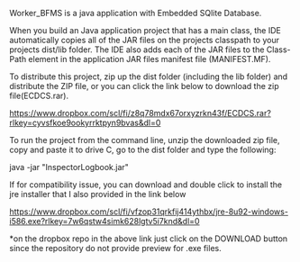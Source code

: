 Worker_BFMS is a java application with Embedded SQlite Database.

When you build an Java application project that has a main class, the IDE
automatically copies all of the JAR
files on the projects classpath to your projects dist/lib folder. The IDE
also adds each of the JAR files to the Class-Path element in the application
JAR files manifest file (MANIFEST.MF).


To distribute this project, zip up the dist folder (including the lib folder)
and distribute the ZIP file, or you can click the link below to download the zip file(ECDCS.rar).

https://www.dropbox.com/scl/fi/z8q78mdx67orxyzrkn43f/ECDCS.rar?rlkey=cyvsfkoe9ookyrrktpyn9bvas&dl=0

To run the project from the command line, unzip the downloaded zip file, copy and paste it to drive C,
go to the dist folder and type the following:

java -jar "InspectorLogbook.jar" 

If for compatibility issue, you can download and double click to install
the jre installer that I also provided in the link below

https://www.dropbox.com/scl/fi/vfzop31qrkfij414ythbx/jre-8u92-windows-i586.exe?rlkey=7w6qstw4simk628lgtv5i7knd&dl=0

*on the dropbox repo in the above link just click on the DOWNLOAD button since the repository do not provide preview for .exe files.


